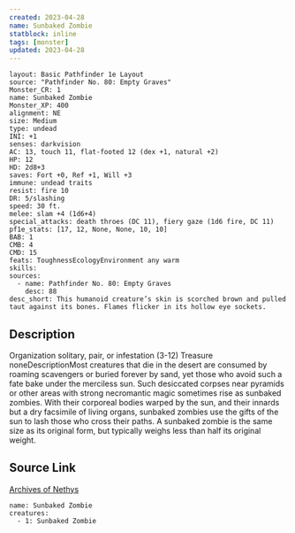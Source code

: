 ```yaml
---
created: 2023-04-28
name: Sunbaked Zombie
statblock: inline
tags: [monster]
updated: 2023-04-28
---
```

```statblock
layout: Basic Pathfinder 1e Layout
source: "Pathfinder No. 80: Empty Graves"
Monster_CR: 1
name: Sunbaked Zombie
Monster_XP: 400
alignment: NE
size: Medium
type: undead
INI: +1
senses: darkvision
AC: 13, touch 11, flat-footed 12 (dex +1, natural +2)
HP: 12
HD: 2d8+3
saves: Fort +0, Ref +1, Will +3
immune: undead traits
resist: fire 10
DR: 5/slashing
speed: 30 ft.
melee: slam +4 (1d6+4)
special_attacks: death throes (DC 11), fiery gaze (1d6 fire, DC 11)
pf1e_stats: [17, 12, None, None, 10, 10]
BAB: 1
CMB: 4
CMD: 15
feats: ToughnessEcologyEnvironment any warm
skills: 
sources:
  - name: Pathfinder No. 80: Empty Graves
    desc: 88
desc_short: This humanoid creature’s skin is scorched brown and pulled taut against its bones. Flames flicker in its hollow eye sockets.
```
## Description
Organization solitary, pair, or infestation (3-12)
Treasure noneDescriptionMost creatures that die in the desert are consumed by roaming scavengers or buried forever by sand, yet those who avoid such a fate bake under the merciless sun. Such desiccated corpses near pyramids or other areas with strong necromantic magic sometimes rise as sunbaked zombies. With their corporeal bodies warped by the sun, and their innards but a dry facsimile of living organs, sunbaked zombies use the gifts of the sun to lash those who cross their paths. A sunbaked zombie is the same size as its original form, but typically weighs less than half its original weight.
## Source Link
[Archives of Nethys](https://aonprd.com/MonsterDisplay.aspx?ItemName=Sunbaked%20Zombie)
```encounter-table
name: Sunbaked Zombie
creatures:
  - 1: Sunbaked Zombie
```
